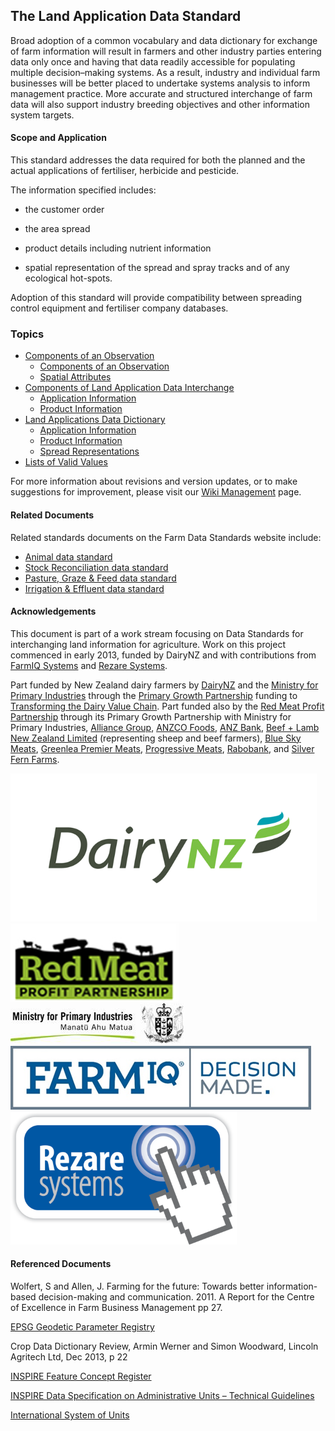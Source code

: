 ## The Land Application Data Standard

Broad adoption of a common vocabulary and data dictionary for exchange of farm information will result in farmers and other industry parties entering data only once and having that data readily accessible for populating multiple decision–making systems. As a result, industry and individual farm businesses will be better placed to undertake systems analysis to inform management practice. More accurate and structured interchange of farm data will also support industry breeding objectives and other information system targets.

#### Scope and Application

This standard addresses the data required for both the planned and the actual applications of fertiliser, herbicide and pesticide.

The information specified includes:

* the customer order

* the area spread

* product details including nutrient information

* spatial representation of the spread and spray tracks and of any ecological hot-spots. 

Adoption of this standard will provide compatibility between spreading control equipment and fertiliser company databases.

### Topics

* [Components of an Observation](docs/LADS_Components_of_an_Observation.md)
  * [Components of an Observation](docs/LADS_Components_of_an_Observation.md#Location-Identification)
  * [Spatial Attributes](docs/LADS_Components_of_an_Observation.md#Spatial-Attributes)
* [Components of Land Application Data Interchange](docs/LADS_Components-of-Land-Application-Data-Interchange.md)
  * [Application Information](docs/LADS_Components-of-Land-Application-Data-Interchange.md#Application-Information)
  * [Product Information](docs/LADS_Components-of-Land-Application-Data-Interchange.md#Product-Information)
* [Land Applications Data Dictionary](docs/LADS_Land-Applications-Data-Dictionary.md)
  * [Application Information](docs/LADS_Components-of-Land-Application-Data-Interchange.md#Application-Information)
  * [Product Information](docs/LADS_Components-of-Land-Application-Data-Interchange.md#Product-Information)
  * [Spread Representations](docs/LADS_Components-of-Land-Application-Data-Interchange.md#Spread-Representations)
* [Lists of Valid Values](docs/LADS_Lists-of-Valid-Values.md)

For more information about revisions and version updates, or to make suggestions for improvement, please visit our [Wiki Management](docs/LADS_Wiki-Management.md) page.

#### Related Documents

Related standards documents on the Farm Data Standards website include:

* [Animal data standard](docs/ADS_Portal.md)
* [Stock Reconciliation data standard](docs/SRDS_Portal.md)
* [Pasture, Graze & Feed data standard](docs/PGFDS_Portal.md)
* [Irrigation & Effluent data standard](docs/IEDS_Portal.md)


#### Acknowledgements

This document is part of a work stream focusing on Data Standards for interchanging land information for agriculture. Work on this project commenced in early 2013, funded by DairyNZ and with contributions from [FarmIQ Systems](https://farmiq.co.nz/) and [Rezare Systems](https://www.rezare.co.nz/). 

Part funded by New Zealand dairy farmers by [DairyNZ](https://www.dairynz.co.nz/) and the [Ministry for Primary Industries](https://www.mpi.govt.nz/) through the [Primary Growth Partnership](https://www.mpi.govt.nz/funding-and-programmes/sustainable-food-and-fibre-futures/primary-growth-partnership/) funding to [Transforming the Dairy Value Chain](https://www.mpi.govt.nz/funding-and-programmes/sustainable-food-and-fibre-futures/primary-growth-partnership/completed-pgp-programmes/transforming-the-dairy-value-chain/). Part funded also by the [Red Meat Profit Partnership](https://www.rmpp.co.nz/) through its Primary Growth Partnership with Ministry for Primary Industries, [Alliance Group](https://www.alliance.co.nz/), [ANZCO Foods](https://anzcofoods.com/), [ANZ Bank](https://www.anz.com.au/personal/), [Beef + Lamb New Zealand Limited](https://beeflambnz.com/) (representing sheep and beef farmers), [Blue Sky Meats](https://bluesky.co.nz/), [Greenlea Premier Meats](https://www.greenlea.co.nz/), [Progressive Meats](https://www.progressivemeats.co.nz/), [Rabobank](https://www.rabobank.com/), and [Silver Fern Farms](https://www.silverfernfarms.com/). 

![DairyNZLogo](DairyNZ.png "DairyNZ Logo")
![RMPPLogo](RMPP.png "RMPP Logo")
![MPILogo](MPI.png "MPI Logo")
![FARMIQLogo](FARMIQ.png "FARMIQ Logo")
![RezareSystemsLogo](RezareSystems.png "Rezare Systems Logo")

#### Referenced Documents

Wolfert, S and Allen, J. Farming for the future: Towards better information-based decision-making and communication. 2011. A Report for the Centre of Excellence in Farm Business Management pp 27.

[EPSG Geodetic Parameter Registry](http://www.epsg-registry.org/)

Crop Data Dictionary Review, Armin Werner and Simon Woodward, Lincoln Agritech Ltd, Dec 2013, p 22

[INSPIRE Feature Concept Register](http://inspire.ec.europa.eu/featureconcept)

[INSPIRE Data Specification on Administrative Units – Technical Guidelines](https://inspire.ec.europa.eu/id/document/tg/au)

[International System of Units](https://en.wikipedia.org/wiki/International_System_of_Units)
